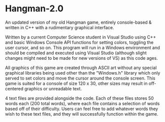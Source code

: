 # Hangman-2.0
An updated version of my old Hangman game, entirely console-based & written in C++ with a rudimentary graphical interface.

Written by a current Computer Science student in Visual Studio using C++ and basic Windows Console API functions for setting colors, toggling the user cursor, and so on.
This program will run in a Windows environment and should be compiled and executed using Visual Studio (although slight changes might need to be made for new versions of VS) as this code ages.

All graphics of this game are created through ASCII art without any special graphical libraries being used other than the "Windows.h" library which only served to set colors and move the cursor around the console screen. This game is suited for a console of size 120 x 30, other sizes may result in off-centered graphics or unreadable text.

4 text files are provided alongside the code. Each of these files stores 50 words each (200 total words), where each file contains a selection of words based off of their difficulty. Users can feel free to add whatever words they wish to these text files, and they will successfully function within the game.
